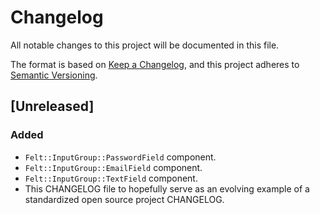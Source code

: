 # Changelog

All notable changes to this project will be documented in this file.

The format is based on [Keep a Changelog](https://keepachangelog.com/en/1.0.0/),
and this project adheres to [Semantic Versioning](https://semver.org/spec/v2.0.0.html).

## [Unreleased]

### Added

- `Felt::InputGroup::PasswordField` component.
- `Felt::InputGroup::EmailField` component.
- `Felt::InputGroup::TextField` component.
- This CHANGELOG file to hopefully serve as an evolving example of a
  standardized open source project CHANGELOG.
